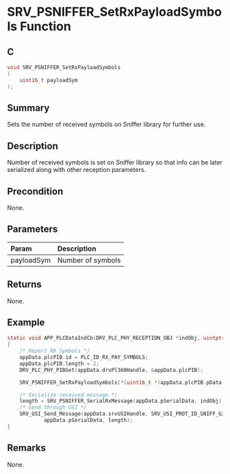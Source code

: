 # SRV_PSNIFFER_SetRxPayloadSymbols Function

## C

```c
void SRV_PSNIFFER_SetRxPayloadSymbols
(
    uint16_t payloadSym
);
```

## Summary

Sets the number of received symbols on Sniffer library for further use.

## Description

Number of received symbols is set on Sniffer library so that info can be later serialized along with other reception parameters.

## Precondition

None.

## Parameters

| Param | Description |
|:----- |:----------- |
| payloadSym | Number of symbols |

## Returns

None.

## Example

```c
static void APP_PLCDataIndCb(DRV_PLC_PHY_RECEPTION_OBJ *indObj, uintptr_t context)
{
    /* Report RX Symbols */
    appData.plcPIB.id = PLC_ID_RX_PAY_SYMBOLS;
    appData.plcPIB.length = 2;
    DRV_PLC_PHY_PIBGet(appData.drvPl360Handle, &appData.plcPIB);

    SRV_PSNIFFER_SetRxPayloadSymbols(*(uint16_t *)appData.plcPIB.pData);

    /* Serialize received message */
    length = SRV_PSNIFFER_SerialRxMessage(appData.pSerialData, indObj);
    /* Send through USI */
    SRV_USI_Send_Message(appData.srvUSIHandle, SRV_USI_PROT_ID_SNIFF_G3,
            appData.pSerialData, length);
}
```

## Remarks

None.
